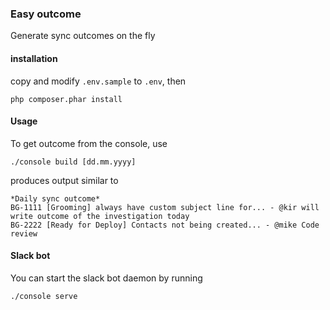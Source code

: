### Easy outcome
Generate sync outcomes on the fly


#### installation
copy and modify ```.env.sample``` to ```.env```, then

```shell script
php composer.phar install
```

#### Usage
To get outcome from the console, use 

```shell script
./console build [dd.mm.yyyy]
```

produces output similar to 

```shell script
*Daily sync outcome*
BG-1111 [Grooming] always have custom subject line for... - @kir will write outcome of the investigation today
BG-2222 [Ready for Deploy] Contacts not being created... - @mike Code review
```

#### Slack bot

You can start the slack bot daemon by running
```shell script
./console serve
```
 




 
